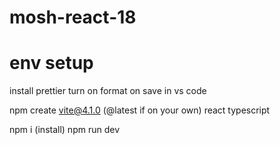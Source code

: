 # mosh-react-18

# env setup

install prettier
turn on format on save in vs code

npm create vite@4.1.0 (@latest if on your own)
react
typescript

npm i (install)
npm run dev
